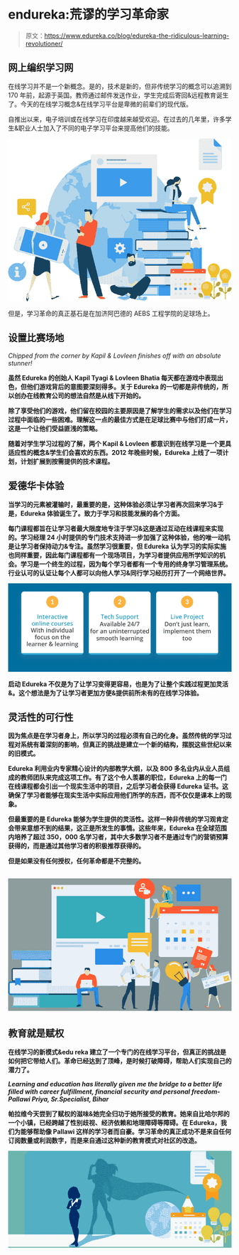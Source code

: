 # endureka:荒谬的学习革命家

> 原文：<https://www.edureka.co/blog/edureka-the-ridiculous-learning-revolutioner/>

## **网上编织学习网**

在线学习并不是一个新概念。是的，技术是新的，但非传统学习的概念可以追溯到 170 年前，起源于英国。教师通过邮件发送作业，学生完成后寄回&远程教育诞生了。今天的在线学习概念&在线学习平台是卑微的前辈们的现代版。

自推出以来，电子培训或在线学习在印度越来越受欢迎。在过去的几年里，许多学生&职业人士加入了不同的电子学习平台来提高他们的技能。

![inception of online learning](img/ca0075ca42a58472efd67587639c2309.png)

但是，学习革命的真正基石是在加济阿巴德的 AEBS 工程学院的足球场上。

## **设置比赛场地**

*Chipped from the corner by Kapil & Lovleen finishes off with an absolute stunner!*

**虽然 Edureka 的创始人 Kapil Tyagi & Lovleen Bhatia 每天都在游戏中表现出色，但他们游戏背后的意图要深刻得多。关于 Edureka 的一切都是非传统的，所以创办在线教育公司的想法自然是从线下开始的。**

**除了享受他们的游戏，他们留在校园的主要原因是了解学生的需求以及他们在学习过程中面临的一些困难。理解这一点的最佳方式是在足球比赛中与他们打成一片，这是一个让他们受益匪浅的策略。**

**随着对学生学习过程的了解，两个 Kapil & Lovleen 都意识到在线学习是一个更具适应性的概念&学生们会喜欢的东西。2012 年晚些时候，Edureka 上线了一项计划，计划扩展到按需提供的技术课程。**

## ****爱德华卡体验****

**当学习的元素被灌输时，最重要的是，这种体验必须让学习者再次回来学习&于是，Edureka 体验诞生了。致力于学习和技能发展的各个方面。**

**每门课程都旨在让学习者最大限度地专注于学习&这是通过互动在线课程来实现的。学习经理 24 小时提供的专门技术支持进一步加强了这种体验，他的唯一动机是让学习者保持动力&专注。虽然学习很重要，但 Edureka 认为学习的实际实施也同样重要，因此每门课程都有一个现场项目，为学习者提供应用所学知识的机会。学习是一个终生的过程，因为每个学习者都有一个专用的终身学习管理系统。行业认可的认证让每个人都可以向他人学习&同行学习经历打开了一个网络世界。**

**![](img/8081863e7208d460d8c5a4cf5d1ed6a3.png)**

**启动 Edureka 不仅是为了让学习变得更容易，也是为了让整个实践过程更加灵活&。这个想法是为了让学习者更加方便&提供前所未有的在线学习体验。**

## ****灵活性的可行性****

**因为焦点是在学习者身上，所以学习的过程必须有自己的化身。虽然传统的学习过程对系统有着深刻的影响，但真正的挑战是建立一个新的结构，摆脱这些世纪以来的旧模式。**

**Edureka 利用业内专家精心设计的内部教学大纲，以及 800 多名业内从业人员组成的教师团队来完成这项工作。有了这个令人羡慕的职位，Edureka 上的每一门在线课程都会引出一个现实生活中的项目，之后学习者会获得 Edureka 证书。这确保了学习者能够在现实生活中实际应用他们所学的东西，而不仅仅是课本上的现象。**

**但最重要的是 Edureka 能够为学生提供的灵活性。这样一种非传统的学习观肯定会带来意想不到的结果，这正是所发生的事情。这些年来，Edureka 在全球范围内培养了超过 350，000 名学习者，其中大多数学习者不是通过专门的营销预算获得的，而是通过其他学习者的积极推荐获得的。**

**但是如果没有任何授权，任何革命都是不完整的。**

## ****![feasibility of flexibility - edureka](img/f9fe240d1dc16ad20e5bcfe76b7c6e2b.png)****

## ****教育就是赋权****

**在线学习的新模式&edu reka 建立了一个专门的在线学习平台，但真正的挑战是如何把它带给人们。革命已经达到了顶峰，是时候打破障碍，帮助人们实现自己的潜力了。**

***Learning and education has literally given me the bridge to a better life filled with career fulfillment, financial security and personal freedom- Pallawi Priya, Sr.Specialist, Bihar***

****帕拉维今天尝到了赋权的滋味&她完全归功于她所接受的教育。她来自比哈尔邦的一个小镇，已经跨越了性别歧视、经济依赖和地理障碍等障碍。在 Edureka，我们为能够帮助像 Pallawi 这样的学习者而自豪。学习革命的真正成功不是来自任何订阅数量或利润数字，而是来自通过这种新的教育模式对社区的改造。****

****![education is empowerment - edureka](img/74befbb81cc8efaafaf655795c339ef6.png)****